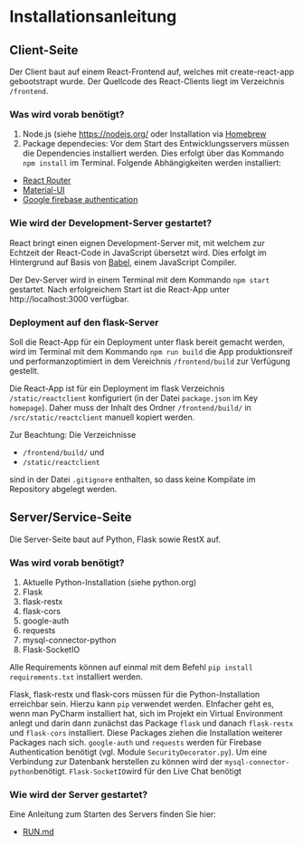 # Installationsanleitung

## Client-Seite 
Der Client baut auf einem React-Frontend auf, welches mit create-react-app gebootstrapt wurde. Der Quellcode des 
React-Clients liegt im Verzeichnis `/frontend`.

### Was wird vorab benötigt?
1. Node.js (siehe https://nodejs.org/ oder Installation via [Homebrew](https://brew.sh) 
2. Package dependecies: 
Vor dem Start des Entwicklungsservers müssen die Dependencies installiert werden. Dies erfolgt über das Kommando 
   `npm install` im Terminal. Folgende Abhängigkeiten werden installiert:
- [React Router](https://reacttraining.com/react-router/web/guides/quick-start)
- [Material-UI](https://material-ui.com)
- [Google firebase authentication](https://firebase.google.com/docs/web/setup)

### Wie wird der Development-Server gestartet?
React bringt einen eignen Development-Server mit, mit welchem zur Echtzeit der React-Code in JavaScript übersetzt wird.
Dies erfolgt im Hintergrund auf Basis von [Babel](https://babeljs.io), einem JavaScript Compiler.

Der Dev-Server wird in einem Terminal mit dem Kommando `npm start` gestartet. Nach erfolgreichem Start ist die React-App
unter http://localhost:3000 verfügbar.

### Deployment auf den flask-Server
Soll die React-App für ein Deployment unter flask bereit gemacht werden, wird im Terminal mit dem Kommando 
`npm run build` die App produktionsreif und performanzoptimiert in dem Vereichnis `/frontend/build` zur Verfügung 
gestellt. 

Die React-App ist für ein Deployment im flask Verzeichnis `/static/reactclient` konfiguriert (in der Datei 
`package.json` im Key `homepage`). Daher muss der Inhalt des Ordner `/frontend/build/` in `/src/static/reactclient` 
manuell kopiert werden.

Zur Beachtung: Die Verzeichnisse 
- `/frontend/build/` und 
- `/static/reactclient`

sind in der Datei `.gitignore` enthalten, so dass keine Kompilate im Repository abgelegt werden.


## Server/Service-Seite
Die Server-Seite baut auf Python, Flask sowie RestX auf.

### Was wird vorab benötigt?
1. Aktuelle Python-Installation (siehe python.org)
2. Flask 
3. flask-restx
4. flask-cors 
5. google-auth
6. requests
7. mysql-connector-python
8. Flask-SocketIO

Alle Requirements können auf einmal mit dem Befehl ````pip install requirements.txt```` installiert werden.

Flask, flask-restx und flask-cors müssen für die Python-Installation erreichbar sein. 
Hierzu kann ```pip``` verwendet werden. EInfacher geht es, wenn man PyCharm
installiert hat, sich im Projekt ein Virtual Environment anlegt und darin dann
zunächst das Package ```flask``` und danach ```flask-restx``` und ```flask-cors``` 
installiert. Diese Packages ziehen die Installation weiterer Packages nach sich.
```google-auth``` und ```requests``` werden für Firebase Authentication benötigt (vgl.
Module ```SecurityDecorator.py```). Um eine Verbindung zur Datenbank herstellen zu können wird der 
```mysql-connector-python```benötigt. ```Flask-SocketIO```wird für den Live Chat benötigt

### Wie wird der Server gestartet?
Eine Anleitung zum Starten des Servers finden Sie hier:
- [RUN.md](RUN.md)